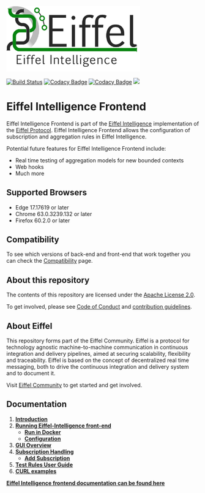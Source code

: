 <!---
   Copyright 2017-2018 Ericsson AB.
   For a full list of individual contributors, please see the commit history.

   Licensed under the Apache License, Version 2.0 (the "License");
   you may not use this file except in compliance with the License.
   You may obtain a copy of the License at

       http://www.apache.org/licenses/LICENSE-2.0

   Unless required by applicable law or agreed to in writing, software
   distributed under the License is distributed on an "AS IS" BASIS,
   WITHOUT WARRANTIES OR CONDITIONS OF ANY KIND, either express or implied.
   See the License for the specific language governing permissions and
   limitations under the License.
--->

<img src="./images/eiffel-intelligence-logo.png" alt="Eiffel Intelligence" width="350"/>

[![Build Status](https://travis-ci.org/eiffel-community/eiffel-intelligence-frontend.svg?branch=master)](https://travis-ci.org/eiffel-community/eiffel-intelligence-frontend)
[![Codacy Badge](https://api.codacy.com/project/badge/Grade/bbbaaa716e4542188ea66b9104e0e9b6)](https://www.codacy.com/manual/eiffel-intelligence-maintainers/eiffel-intelligence-frontend?utm_source=github.com&amp;utm_medium=referral&amp;utm_content=eiffel-community/eiffel-intelligence-frontend&amp;utm_campaign=Badge_Grade)
[![Codacy Badge](https://api.codacy.com/project/badge/Coverage/bbbaaa716e4542188ea66b9104e0e9b6)](https://www.codacy.com/app/eiffel-intelligence-maintainers/eiffel-intelligence-frontend?utm_source=github.com&amp;utm_medium=referral&amp;utm_content=eiffel-community/eiffel-intelligence-frontend&amp;utm_campaign=Badge_Coverage)
[![](https://jitpack.io/v/eiffel-community/eiffel-intelligence-frontend.svg)](https://jitpack.io/#eiffel-community/eiffel-intelligence-frontend)

# Eiffel Intelligence Frontend
Eiffel Intelligence Frontend is part of the [Eiffel Intelligence](https://github.com/eiffel-community/eiffel-intelligence) implementation of the [Eiffel Protocol](https://github.com/eiffel-community/eiffel). Eiffel Intelligence Frontend allows the configuration of subscription and aggregation rules in Eiffel Intelligence.

Potential future features for Eiffel Intelligence Frontend include:
*  Real time testing of aggregation models for new bounded contexts
*  Web hooks
*  Much more

## Supported Browsers
*  Edge 17.17619 or later
*  Chrome 63.0.3239.132 or later
*  Firefox 60.2.0 or later

## Compatibility
To see which versions of back-end and front-end that work together you can check the [Compatibility](https://github.com/eiffel-community/eiffel-intelligence/blob/master/wiki/markdown/compatibility.md) page.

## About this repository
The contents of this repository are licensed under the [Apache License 2.0](./LICENSE).

To get involved, please see [Code of Conduct](./CODE_OF_CONDUCT.md) and [contribution guidelines](./CONTRIBUTING.md).

##  About Eiffel
This repository forms part of the Eiffel Community. Eiffel is a protocol for technology agnostic machine-to-machine communication in continuous integration and delivery pipelines, aimed at securing scalability, flexibility and traceability. Eiffel is based on the concept of decentralized real time messaging, both to drive the continuous integration and delivery system and to document it.

Visit [Eiffel Community](https://eiffel-community.github.io) to get started and get involved.

## Documentation

1.  [**Introduction**](./wiki/markdown/index.md)
1.  [**Running Eiffel-Intelligence front-end**](./wiki/markdown/running-eiffel-intelligence-frontend.md)
    -  [**Run in Docker**](./wiki/markdown/docker.md)
    -  [**Configuration**](./wiki/markdown/configuration.md)
1.  [**GUI Overview**](./wiki/markdown/GUI-overview.md)
1.  [**Subscription Handling**](./wiki/markdown/subscription-handling.md)
    -  [**Add Subscription**](./wiki/markdown/add-subscription.md)
1.  [**Test Rules User Guide**](./wiki/markdown/test-rules.md)
1.  [**CURL examples**](./wiki/markdown/curl-examples.md)

[**Eiffel Intelligence frontend documentation can be found here**](https://eiffel-community.github.io/eiffel-intelligence-frontend/)
